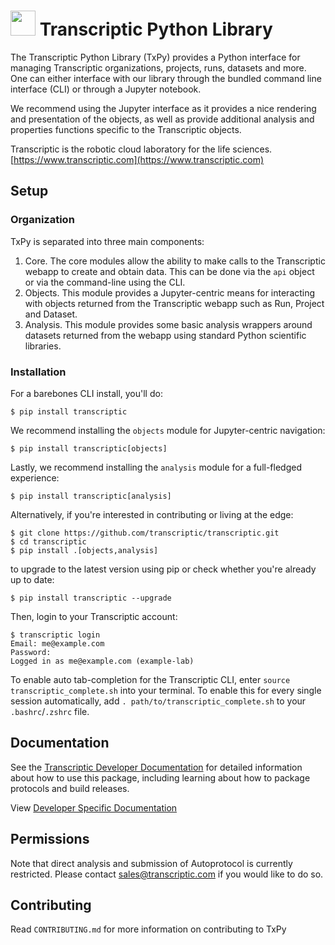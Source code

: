 # <img src= "https://static-public.transcriptic.com/logos/blobs.svg" width="40" height="40"> Transcriptic Python Library

The Transcriptic Python Library (TxPy) provides a Python interface for managing Transcriptic organizations, projects, runs, datasets and more.
One can either interface with our library through the bundled command line interface (CLI) or through a Jupyter notebook.

We recommend using the Jupyter interface as it provides a nice rendering and presentation of the objects, as well as provide
additional analysis and properties functions specific to the Transcriptic objects.

Transcriptic is the robotic cloud laboratory for the life sciences. [https://www.transcriptic.com](https://www.transcriptic.com)

## Setup

### Organization
TxPy is separated into three main components:
1) Core. The core modules allow the ability to make calls to the Transcriptic
webapp to create and obtain data. This can be done via the `api` object or
via the command-line using the CLI.
2) Objects. This module provides a Jupyter-centric means for interacting with
objects returned from the Transcriptic webapp such as Run, Project and Dataset.
3) Analysis. This module provides some basic analysis wrappers around datasets
returned from the webapp using standard Python scientific libraries.

### Installation
For a barebones CLI install, you'll do:
```
$ pip install transcriptic
```
We recommend installing the `objects` module for Jupyter-centric navigation:
```
$ pip install transcriptic[objects]
```
Lastly, we recommend installing the `analysis` module for a full-fledged experience:
```
$ pip install transcriptic[analysis]
```

Alternatively, if you're interested in contributing or living at the edge:
```
$ git clone https://github.com/transcriptic/transcriptic.git
$ cd transcriptic
$ pip install .[objects,analysis]
```

to upgrade to the latest version using pip or check whether you're already up to date:
```
$ pip install transcriptic --upgrade
```

Then, login to your Transcriptic account:

```
$ transcriptic login
Email: me@example.com
Password:
Logged in as me@example.com (example-lab)
```

To enable auto tab-completion for the Transcriptic CLI, enter `source transcriptic_complete.sh` into your terminal.
To enable this for every single session automatically, add `. path/to/transcriptic_complete.sh` to your `.bashrc`/`.zshrc` file.

## Documentation

See the [Transcriptic Developer Documentation](https://developers.transcriptic.com/docs/getting-started-with-the-cli) for detailed information about how to use this package, including learning about how to package protocols and build releases.

View [Developer Specific Documentation](http://transcriptic.readthedocs.io/en/latest/)

## Permissions

Note that direct analysis and submission of Autoprotocol is currently restricted. Please contact sales@transcriptic.com if you would like to do so.

## Contributing

Read `CONTRIBUTING.md` for more information on contributing to TxPy
